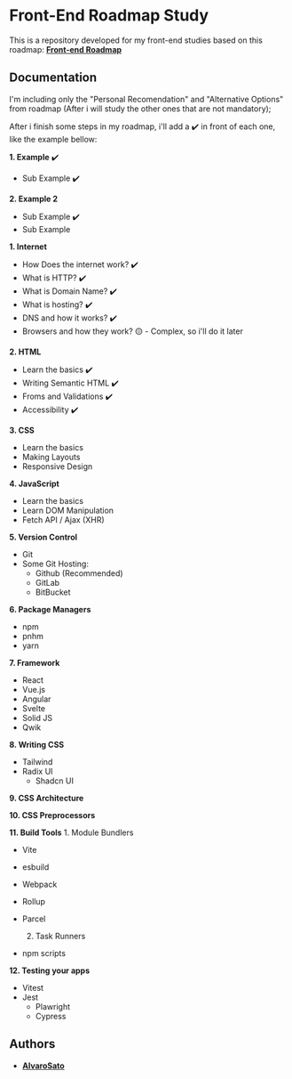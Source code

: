 
# Front-End Roadmap Study

This is a repository developed for my front-end studies based on this roadmap:
**[Front-end Roadmap](https://roadmap.sh/frontend)**


## Documentation

I'm including only the "Personal Recomendation" and "Alternative Options" from roadmap (After i will study the other ones that are not mandatory);

After i finish some steps in my roadmap, i'll add a ✔️ in front of each one, like the example bellow:

**1. Example** ✔️
  * Sub Example ✔️

**2. Example 2**
  * Sub Example ✔️
  * Sub Example

**1. Internet**
  * How Does the internet work? ✔️
  * What is HTTP? ✔️
  * What is Domain Name? ✔️
  * What is hosting? ✔️
  * DNS and how it works? ✔️
  * Browsers and how they work? 🟡 - Complex, so i'll do it later

**2. HTML**
  * Learn the basics ✔️
  * Writing Semantic HTML ✔️
  * Froms and Validations ✔️
  * Accessibility ✔️

**3. CSS**
  * Learn the basics
  * Making Layouts
  * Responsive Design

**4. JavaScript**
  * Learn the basics
  * Learn DOM Manipulation
  * Fetch API / Ajax (XHR)

**5. Version Control**
  * Git
  * Some Git Hosting:
    * Github (Recommended)
    * GitLab
    * BitBucket

**6. Package Managers**
  * npm
  * pnhm
  * yarn

**7. Framework**
  * React
  * Vue.js
  * Angular
  * Svelte
  * Solid JS
  * Qwik

**8. Writing CSS**
  * Tailwind
  * Radix UI
    * Shadcn UI

**9. CSS Architecture**

**10. CSS Preprocessors**

**11. Build Tools**
    1. Module Bundlers
  * Vite
  * esbuild
  * Webpack
  * Rollup
  * Parcel

    2. Task Runners
  * npm scripts

**12. Testing your apps**
  * Vitest
  * Jest
    * Plawright
    * Cypress


## Authors

- **[AlvaroSato](https://github.com/AlvaroSato)**

